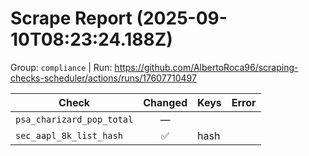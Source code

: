 # Scrape Report (2025-09-10T08:23:24.188Z)

Group: `compliance`  |  Run: https://github.com/AlbertoRoca96/scraping-checks-scheduler/actions/runs/17607710497

| Check | Changed | Keys | Error |
|---|:---:|:--|:--|
| `psa_charizard_pop_total` | — |  |  |
| `sec_aapl_8k_list_hash` | ✅ | hash |  |
